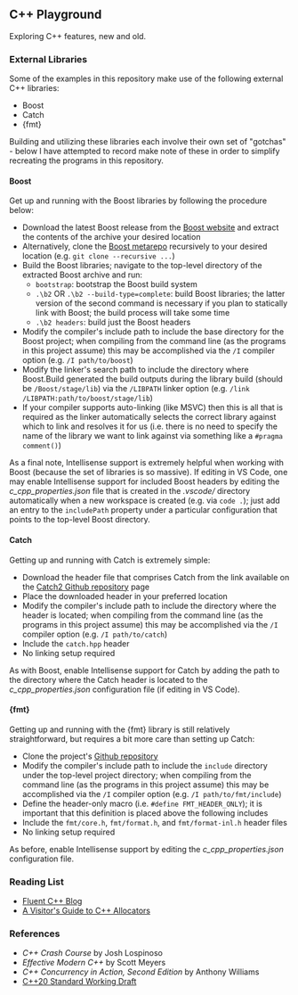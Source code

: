 ## C++ Playground

Exploring C++ features, new and old.

### External Libraries

Some of the examples in this repository make use of the following external C++ libraries:
- Boost
- Catch
- {fmt}

Building and utilizing these libraries each involve their own set of "gotchas" - below I have attempted to record make note of these in order to simplify recreating the programs in this repository.

#### Boost

Get up and running with the Boost libraries by following the procedure below:

- Download the latest Boost release from the [Boost website](https://www.boost.org/) and extract the contents of the archive your desired location
- Alternatively, clone the [Boost metarepo](https://github.com/boostorg/boost) recursively to your desired location (e.g. `git clone --recursive ...`)
- Build the Boost libraries; navigate to the top-level directory of the extracted Boost archive and run:
    - `bootstrap`: bootstrap the Boost build system
    - `.\b2` OR `.\b2 --build-type=complete`: build Boost libraries; the latter version of the second command is necessary if you plan to statically link with Boost; the build process will take some time
    - `.\b2 headers`: build just the Boost headers
- Modify the compiler's include path to include the base directory for the Boost project; when compiling from the command line (as the programs in this project assume) this may be accomplished via the `/I` compiler option (e.g. `/I path/to/boost`)
- Modify the linker's search path to include the directory where Boost.Build generated the build outputs during the library build (should be `/Boost/stage/lib`) via the `/LIBPATH` linker option (e.g. `/link /LIBPATH:path/to/boost/stage/lib`)
- If your compiler supports auto-linking (like MSVC) then this is all that is required as the linker automatically selects the correct library against which to link and resolves it for us (i.e. there is no need to specify the name of the library we want to link against via something like a `#pragma comment()`)

As a final note, Intellisense support is extremely helpful when working with Boost (because the set of libraries is so massive). If editing in VS Code, one may enable Intellisense support for included Boost headers by editing the _c\_cpp\_properties.json_ file that is created in the _.vscode/_ directory automatically when a new workspace is created (e.g. via `code .`); just add an entry to the `includePath` property under a particular configuration that points to the top-level Boost directory.

#### Catch

Getting up and running with Catch is extremely simple:

- Download the header file that comprises Catch from the link available on the [Catch2 Github repository](https://github.com/catchorg/Catch2) page
- Place the downloaded header in your preferred location
- Modify the compiler's include path to include the directory where the header is located; when compiling from the command line (as the programs in this project assume) this may be accomplished via the `/I` compiler option (e.g. `/I path/to/catch`)
- Include the `catch.hpp` header
- No linking setup required 

As with Boost, enable Intellisense support for Catch by adding the path to the directory where the Catch header is located to the _c\_cpp\_properties.json_ configuration file (if editing in VS Code).

#### {fmt}

Getting up and running with the {fmt} library is still relatively straightforward, but requires a bit more care than setting up Catch:

- Clone the project's [Github repository](https://github.com/fmtlib/fmt)
- Modify the compiler's include path to include the `include` directory under the top-level project directory; when compiling from the command line (as the programs in this project assume) this may be accomplished via the `/I` compiler option (e.g. `/I path/to/fmt/include`)
- Define the header-only macro (i.e. `#define FMT_HEADER_ONLY`); it is important that this definition is placed above the following includes
- Include the `fmt/core.h`, `fmt/format.h`, and `fmt/format-inl.h` header files
- No linking setup required

As before, enable Intellisense support by editing the _c\_cpp\_properties.json_ configuration file.

### Reading List

- [Fluent C++ Blog](https://www.fluentcpp.com/)
- [A Visitor's Guide to C++ Allocators](https://rawgit.com/google/cxx-std-draft/allocator-paper/allocator_user_guide.html)

### References 

- _C++ Crash Course_ by Josh Lospinoso
- _Effective Modern C++_ by Scott Meyers
- _C++ Concurrency in Action, Second Edition_ by Anthony Williams
- [C++20 Standard Working Draft](LocalResources/CppStd.pdf)
